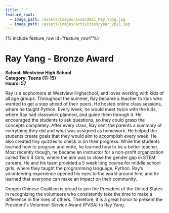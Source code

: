 ```yaml
---
title: " "
feature_row1:
  - image_path: /assets/images/pvsa/2021_Ray_Yang.jpg
  - image_path: /assets/images/activities/year_2021.jpg
---
```


{% include feature_row id="feature_row1"%}

# Ray Yang - Bronze Award

**School: Westview High School**  
**Category: Teens (11-15)**  
**Hours: 57**  

Ray is a sophomore at Westview Highschool, and loves working with kids of all age groups. Throughout the summer, Ray became a teacher to kids who wanted to get a step ahead of their peers. He hosted online class sessions, where he taught Python. Every week, he would meet twice with the kids, where Ray had classwork planned, and guide them through it. He encouraged the students to ask questions, so they could grasp the concepts completely. After every class, Ray sent the parents a summary of everything they did and what was assigned as homework. He helped the students create goals that they would aim to accomplish every week. He also created tiny quizzes to check in on their progress. While the students learned how to program and write, he learned how to be a better teacher. Most recently though, he became an instructor for a non-profit organization called Tech 4 Girls, where the aim was to close the gender gap in STEM careers. He and his team provided a 5 week long course for middle school girls, where they taught the programming language, Python. Ray’s volunteering experience opened his eyes to the world around him, and he learned that everyone can make an impact on their community.

Oregon Chinese Coalition is proud to join the President of the United States in recognizing the volunteers who consistently take the time to make a difference in the lives of others. Therefore, it is a great honor to present the President's Volunteer Service Award (PVSA) to Ray Yang.
